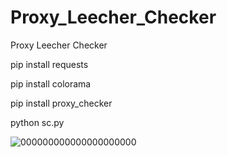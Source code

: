 # Proxy_Leecher_Checker
Proxy Leecher Checker


pip install requests

pip install colorama


pip install proxy_checker




python sc.py







![000000000000000000000](https://user-images.githubusercontent.com/111024472/184105960-a2f29b09-5fba-4763-897f-b2ce8489cd6a.PNG)

